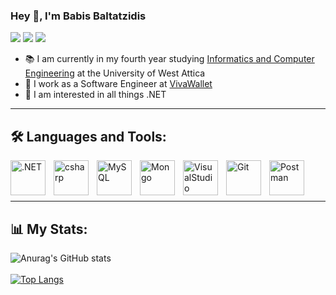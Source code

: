 ### Hey 👋, I'm Babis Baltatzidis 
[![](https://vistr.dev/badge?repo=babis200.babis200&corners=square)](https://github.com//vistr.dev)
[![](https://img.shields.io/badge/-@babis200-%23181717?style=flat-square&logo=github)](https://github.com/babis200)
[![](https://img.shields.io/badge/-Babis%20Baltatzidis-blue?style=flat-square&logo=Linkedin&logoColor=white&link=https://www.linkedin.com/in/babis200/)](https://www.linkedin.com/in/babis200/)

- 📚 I am currently in my fourth year studying [Informatics and Computer Engineering](http://www.ice.uniwa.gr/en/home/) at the University of West Attica 
- 🏢 I work as a Software Engineer at [VivaWallet](https://www.vivawallet.com/)
- 🌱 I am interested in all things .NET
---


## 🛠 Languages and Tools:

<img align="left" alt=".NET" width="56px" src="https://cdn.jsdelivr.net/gh/devicons/devicon/icons/dotnetcore/dotnetcore-original.svg" style="padding-right:10px;"/> 
<img align="left" alt="csharp" width="56px" src="https://cdn.jsdelivr.net/gh/devicons/devicon/icons/csharp/csharp-original.svg" style="padding-right:10px;"> 
<img align="left" alt="MySQL" width="56px" src="https://cdn.jsdelivr.net/gh/devicons/devicon/icons/mysql/mysql-plain-wordmark.svg" style="padding-right:10px;"/> 
<img align="left" alt="Mongo" width="56px" src="https://cdn.jsdelivr.net/gh/devicons/devicon/icons/mongodb/mongodb-original-wordmark.svg" style="padding-right:10px;"/> 
<img align="left" alt="VisualStudio" width="56px" src="https://cdn.jsdelivr.net/gh/devicons/devicon/icons/visualstudio/visualstudio-plain.svg" style="padding-right:10px;"/> 
<img align="left" alt="Git" width="56px" src="https://cdn.jsdelivr.net/gh/devicons/devicon/icons/git/git-original.svg" style="padding-right:10px;"/> 
<img align="left" alt="Postman" width="56px" src="https://www.svgrepo.com/show/354202/postman-icon.svg" style="padding-right:10px;"/> 
<br><br><br>

--- 

## 📊 My Stats:

![Anurag's GitHub stats](https://github-readme-stats.vercel.app/api?username=babis200&count_private=true&theme=dracula&show_icons=true)
<br><br>
[![Top Langs](https://github-readme-stats.vercel.app/api/top-langs/?username=babis200&theme=dracula&layout=compact)](https://github.com/babis200/github-readme-stats)

<!-- <a href="https://github.com/babis200/github-readme-stats">
  <img align="center" src="https://github-readme-stats.vercel.app/api?username=babis200&count_private=true&theme=dracula&show_icons=true" />
</a>
<a href="https://github.com/babis200/convoychat">
  <img align="center" src="https://github-readme-stats.vercel.app/api/top-langs/?username=babis200&theme=dracula&" />
</a> -->
